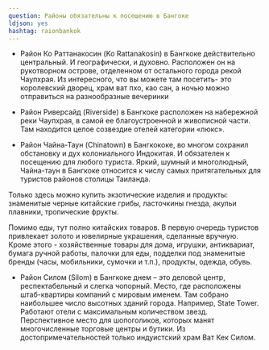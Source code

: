 ```yaml
---
question: Районы обязательны к посещению в Бангоке
ldjson: yes
hashtag: raionbankok
---
```


* Район Ко Раттанакосин (Ko Rattanakosin) в Бангкоке действительно центральный. И географически, и духовно. Расположен он на рукотворном острове, отделенном от остального города рекой Чаупхрая. Из интересного, что вы можете там посетить- это королевский дворец, храм ват пхо, као сан, а ночью можно отправиться на разнообразные вечеринки

* Район Риверсайд (Riverside) в Бангкоке расположен на набережной реки Чаупхрая, в самой ее благоустроенной и живописной части. Там находится целое созвездие отелей категории «люкс».

* Район Чайна-Таун (Chinatown) в Бангкококе, во многом сохранил обстановку и дух колониального Индокитая. И обязателен к посещению для любого туриста.
Яркий, шумный и многолюдный, Чайна-таун в Бангкоке относится к числу самых притягательных для туристов районов столицы Таиланда.

Только здесь можно купить экзотические изделия и продукты: знаменитые черные китайские грибы, ласточкины гнезда, акульи плавники, тропические фрукты.

Помимо еды, тут полно китайских товаров. В первую очередь туристов привлекает золото и ювелирные украшения, сделанные вручную. Кроме этого - хозяйственные товары для дома, игрушки, антиквариат, бумага ручной работы, палочки для еды, подделки под знаменитые бренды (часы, мобильники, сумочки и т.п.), продукты, одежда, обувь.



* Район Силом (Silom) в Бангкоке днем – это деловой центр, респектабельный и слегка чопорный. Место, где расположены штаб-квартиры компаний с мировым именем. Там собрано наибольшее число высотных зданий города. Например, State Tower. Работают отели с максимальным количеством звезд. Перспективное место для шопоголиков, которых манят многочисленные торговые центры и бутики. Из достопримечательностей только индуистский храм Ват Кек Силом.
